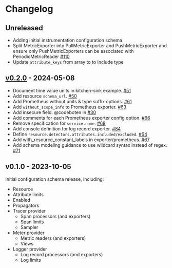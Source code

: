 # Changelog

## Unreleased

* Adding initial instrumentation configuration schema
* Split MetricExporter into PullMetricExporter and PushMetricExporter and ensure only PushMetricExporters can be associated with PeriodicMetricReader [#110](https://github.com/open-telemetry/opentelemetry-configuration/pull/110)
* Update `attribute_keys` from array to to Include type

## [v0.2.0] - 2024-05-08

* Document time value units in kitchen-sink example. [#51](https://github.com/open-telemetry/opentelemetry-configuration/pull/51)
* Add resource `schema_url`. [#50](https://github.com/open-telemetry/opentelemetry-configuration/pull/50)
* Add Prometheus without units & type suffix options. [#61](https://github.com/open-telemetry/opentelemetry-configuration/pull/61)
* Add `without_scope_info` to Prometheus exporter. [#63](https://github.com/open-telemetry/opentelemetry-configuration/pull/63)
* Add insecure field. @codeboten in [#30](https://github.com/open-telemetry/opentelemetry-configuration/pull/30)
* Add comments for each Prometheus exporter config option. [#66](https://github.com/open-telemetry/opentelemetry-configuration/pull/66)
* Remove specification for `service.name`. [#68](https://github.com/open-telemetry/opentelemetry-configuration/pull/68)
* Add console definition for log record exporter. [#84](https://github.com/open-telemetry/opentelemetry-configuration/pull/84)
* Define `resource.detectors.attributes.included/excluded`. [#64](https://github.com/open-telemetry/opentelemetry-configuration/pull/64)
* Add with_resource_constant_labels in exporter/prometheus. [#67](https://github.com/open-telemetry/opentelemetry-configuration/pull/67)
* Add schema modeling guidance to use wildcard syntax instead of regex. [#71](https://github.com/open-telemetry/opentelemetry-configuration/pull/71)

[v0.2.0]: https://github.com/open-telemetry/opentelemetry-configuration/releases/tag/v0.2.0

## v0.1.0 - 2023-10-05

Initial configuration schema release, including:

* Resource
* Attribute limits
* Enabled
* Propagators
* Tracer provider
  * Span processors (and exporters)
  * Span limits
  * Sampler
* Meter provider
  * Metric readers (and exporters)
  * Views
* Logger provider
  * Log record processors (and exporters)
  * Log limits
